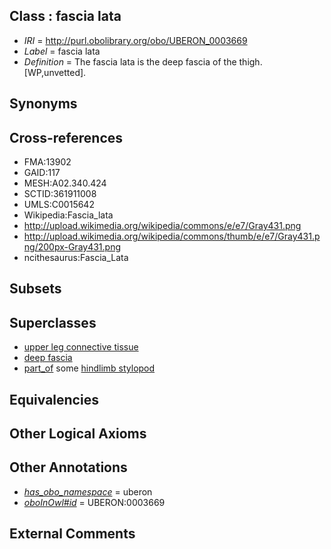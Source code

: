 
## Class : fascia lata

 * *IRI* = http://purl.obolibrary.org/obo/UBERON_0003669
 * *Label* = fascia lata
 * *Definition* = The fascia lata is the deep fascia of the thigh. [WP,unvetted].

## Synonyms


## Cross-references

 * FMA:13902
 * GAID:117
 * MESH:A02.340.424
 * SCTID:361911008
 * UMLS:C0015642
 * Wikipedia:Fascia_lata
 * http://upload.wikimedia.org/wikipedia/commons/e/e7/Gray431.png
 * http://upload.wikimedia.org/wikipedia/commons/thumb/e/e7/Gray431.png/200px-Gray431.png
 * ncithesaurus:Fascia_Lata

## Subsets


## Superclasses

 * [upper leg connective tissue](../../UBERON/66/UBERON_0004266.md)
 * [deep fascia](../../UBERON/36/UBERON_0011236.md)
 * [part_of](../../BFO/50/BFO_0000050.md) some [hindlimb stylopod](../../UBERON/76/UBERON_0000376.md)

## Equivalencies


## Other Logical Axioms


## Other Annotations

 * *[has_obo_namespace](../../ce/oboInOwl#hasOBONamespace.md)* = uberon
 * *[oboInOwl#id](../../id/oboInOwl#id.md)* = UBERON:0003669

## External Comments

